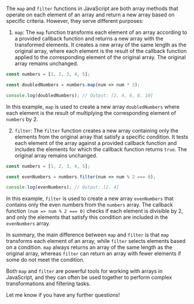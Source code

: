 The `map` and `filter` functions in JavaScript are both array methods that operate on each element of an array and return a new array based on specific criteria. However, they serve different purposes:

1. `map`: The `map` function transforms each element of an array according to a provided callback function and returns a new array with the transformed elements. It creates a new array of the same length as the original array, where each element is the result of the callback function applied to the corresponding element of the original array. The original array remains unchanged.

```javascript
const numbers = [1, 2, 3, 4, 5];

const doubledNumbers = numbers.map(num => num * 2);

console.log(doubledNumbers); // Output: [2, 4, 6, 8, 10]
```

In this example, `map` is used to create a new array `doubledNumbers` where each element is the result of multiplying the corresponding element of `numbers` by 2.

2. `filter`: The `filter` function creates a new array containing only the elements from the original array that satisfy a specific condition. It tests each element of the array against a provided callback function and includes the elements for which the callback function returns `true`. The original array remains unchanged.

```javascript
const numbers = [1, 2, 3, 4, 5];

const evenNumbers = numbers.filter(num => num % 2 === 0);

console.log(evenNumbers); // Output: [2, 4]
```

In this example, `filter` is used to create a new array `evenNumbers` that contains only the even numbers from the `numbers` array. The callback function `(num => num % 2 === 0)` checks if each element is divisible by 2, and only the elements that satisfy this condition are included in the `evenNumbers` array.

In summary, the main difference between `map` and `filter` is that `map` transforms each element of an array, while `filter` selects elements based on a condition. `map` always returns an array of the same length as the original array, whereas `filter` can return an array with fewer elements if some do not meet the condition.

Both `map` and `filter` are powerful tools for working with arrays in JavaScript, and they can often be used together to perform complex transformations and filtering tasks.

Let me know if you have any further questions!